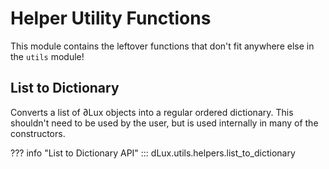 # Helper Utility Functions

This module contains the leftover functions that don't fit anywhere else in the `utils` module!

## List to Dictionary

Converts a list of ∂Lux objects into a regular ordered dictionary. This shouldn't need to be used by the user, but is used internally in many of the constructors.

??? info "List to Dictionary API"
    ::: dLux.utils.helpers.list_to_dictionary
